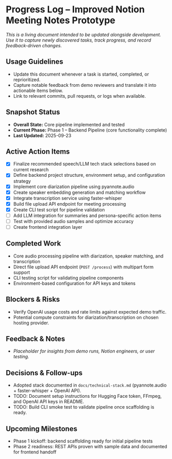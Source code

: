 # Progress Log – Improved Notion Meeting Notes Prototype

_This is a living document intended to be updated alongside development. Use it to capture newly discovered tasks, track progress, and record feedback-driven changes._

## Usage Guidelines
- Update this document whenever a task is started, completed, or reprioritized.
- Capture notable feedback from demo reviewers and translate it into actionable items below.
- Link to relevant commits, pull requests, or logs when available.

## Snapshot Status
- **Overall State:** Core pipeline implemented and tested
- **Current Phase:** Phase 1 – Backend Pipeline (core functionality complete)
- **Last Updated:** 2025-09-23

## Active Action Items
- [x] Finalize recommended speech/LLM tech stack selections based on current research
- [x] Define backend project structure, environment setup, and configuration strategy
- [x] Implement core diarization pipeline using pyannote.audio
- [x] Create speaker embedding generation and matching workflow
- [x] Integrate transcription service using faster-whisper
- [x] Build file upload API endpoint for meeting processing
- [x] Create CLI test script for pipeline validation
- [ ] Add LLM integration for summaries and persona-specific action items
- [ ] Test with provided audio samples and optimize accuracy
- [ ] Create frontend integration layer

## Completed Work
- Core audio processing pipeline with diarization, speaker matching, and transcription
- Direct file upload API endpoint (`POST /process`) with multipart form support
- CLI testing script for validating pipeline components
- Environment-based configuration for API keys and tokens

## Blockers & Risks
- Verify OpenAI usage costs and rate limits against expected demo traffic.
- Potential compute constraints for diarization/transcription on chosen hosting provider.

## Feedback & Notes
- _Placeholder for insights from demo runs, Notion engineers, or user testing._

## Decisions & Follow-ups
- Adopted stack documented in `docs/technical-stack.md` (pyannote.audio + faster-whisper + OpenAI API).
- TODO: Document setup instructions for Hugging Face token, FFmpeg, and OpenAI API keys in README.
- TODO: Build CLI smoke test to validate pipeline once scaffolding is ready.

## Upcoming Milestones
- Phase 1 kickoff: backend scaffolding ready for initial pipeline tests
- Phase 2 readiness: REST APIs proven with sample data and documented for frontend handoff
